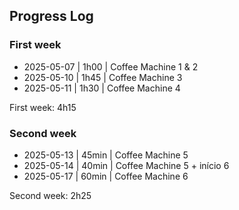 ## Progress Log

### First week
- 2025-05-07 | 1h00 | Coffee Machine 1 & 2
- 2025-05-10 | 1h45 | Coffee Machine 3
- 2025-05-11 | 1h30 | Coffee Machine 4
 
First week: 4h15

### Second week
- 2025-05-13 | 45min | Coffee Machine 5 
- 2025-05-14 | 40min | Coffee Machine 5 + início 6
- 2025-05-17 | 60min | Coffee Machine 6

Second week: 2h25